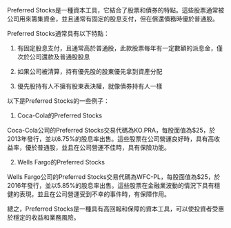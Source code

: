 

Preferred Stocks是一種資本工具，它結合了股票和債券的特點。這些股票通常被公司用來籌集資金，並且通常有固定的股息支付，但在償還債務時優於普通股。

Preferred Stocks通常具有以下特點：

1. 有固定股息支付，且通常高於普通股，此款股票每年有一定數額的派息金，僅次於公司還款及普通股股息

2. 如果公司被清算，持有優先股的股東優先拿到資產分配

3. 優先股持有人不擁有股東表決權，就像債券持有人一樣

以下是Preferred Stocks的一些例子：

1. Coca-Cola的Preferred Stocks

Coca-Cola公司的Preferred Stocks交易代碼為KO.PRA，每股面值為$25，於2013年發行，並以6.75%的股息率出售。這些股票在公司營運良好時，具有高收益率，優於普通股，並且在公司營運不佳時，具有保險功能。

2. Wells Fargo的Preferred Stocks

Wells Fargo公司的Preferred Stocks交易代碼為WFC-PL，每股面值為$25，於2016年發行，並以5.85%的股息率出售。這些股票在金融業波動的情況下具有穩健的表現，並且在公司營運受到不幸的事件時，有保障作用。

總之，Preferred Stocks是一種具有高回報和保障的資本工具，可以使投資者受惠於穩定的收益和業務風險。